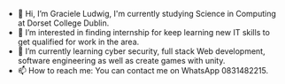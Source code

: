 - 👋 Hi, I’m Graciele Ludwig, I'm currently studying Science in Computing at Dorset College Dublin.
- 👀 I’m interested in finding internship for keep learning new IT skills to get qualified for work in the area.
- 🌱 I’m currently learning cyber security, full stack Web development, software engineering as well as create games with unity.
- 📫 How to reach me: You can contact me on WhatsApp 0831482215.

